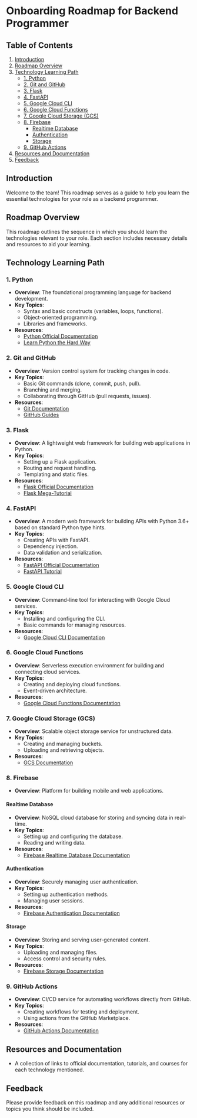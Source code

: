 # Onboarding Roadmap for Backend Programmer

## Table of Contents
1. [Introduction](#introduction)
2. [Roadmap Overview](#roadmap-overview)
3. [Technology Learning Path](#technology-learning-path)
    - [1. Python](#1-python)
    - [2. Git and GitHub](#2-git-and-github)
    - [3. Flask](#3-flask)
    - [4. FastAPI](#4-fastapi)
    - [5. Google Cloud CLI](#5-google-cloud-cli)
    - [6. Google Cloud Functions](#6-google-cloud-functions)
    - [7. Google Cloud Storage (GCS)](#7-google-cloud-storage-gcs)
    - [8. Firebase](#8-firebase)
        - [Realtime Database](#realtime-database)
        - [Authentication](#authentication)
        - [Storage](#storage)
    - [9. GitHub Actions](#9-github-actions)
4. [Resources and Documentation](#resources-and-documentation)
5. [Feedback](#feedback)

## Introduction
Welcome to the team! This roadmap serves as a guide to help you learn the essential technologies for your role as a backend programmer.

## Roadmap Overview
This roadmap outlines the sequence in which you should learn the technologies relevant to your role. Each section includes necessary details and resources to aid your learning.

## Technology Learning Path

### 1. Python
- **Overview**: The foundational programming language for backend development.
- **Key Topics**:
  - Syntax and basic constructs (variables, loops, functions).
  - Object-oriented programming.
  - Libraries and frameworks.
- **Resources**:
  - [Python Official Documentation](https://docs.python.org/3/)
  - [Learn Python the Hard Way](https://learnpythonthehardway.org/)

### 2. Git and GitHub
- **Overview**: Version control system for tracking changes in code.
- **Key Topics**:
  - Basic Git commands (clone, commit, push, pull).
  - Branching and merging.
  - Collaborating through GitHub (pull requests, issues).
- **Resources**:
  - [Git Documentation](https://git-scm.com/doc)
  - [GitHub Guides](https://guides.github.com/)

### 3. Flask
- **Overview**: A lightweight web framework for building web applications in Python.
- **Key Topics**:
  - Setting up a Flask application.
  - Routing and request handling.
  - Templating and static files.
- **Resources**:
  - [Flask Official Documentation](https://flask.palletsprojects.com/)
  - [Flask Mega-Tutorial](https://blog.miguelgrinberg.com/post/the-flask-mega-tutorial-part-i-hello-world)

### 4. FastAPI
- **Overview**: A modern web framework for building APIs with Python 3.6+ based on standard Python type hints.
- **Key Topics**:
  - Creating APIs with FastAPI.
  - Dependency injection.
  - Data validation and serialization.
- **Resources**:
  - [FastAPI Official Documentation](https://fastapi.tiangolo.com/)
  - [FastAPI Tutorial](https://fastapi.tiangolo.com/tutorial/)

### 5. Google Cloud CLI
- **Overview**: Command-line tool for interacting with Google Cloud services.
- **Key Topics**:
  - Installing and configuring the CLI.
  - Basic commands for managing resources.
- **Resources**:
  - [Google Cloud CLI Documentation](https://cloud.google.com/sdk/docs)

### 6. Google Cloud Functions
- **Overview**: Serverless execution environment for building and connecting cloud services.
- **Key Topics**:
  - Creating and deploying cloud functions.
  - Event-driven architecture.
- **Resources**:
  - [Google Cloud Functions Documentation](https://cloud.google.com/functions/docs)

### 7. Google Cloud Storage (GCS)
- **Overview**: Scalable object storage service for unstructured data.
- **Key Topics**:
  - Creating and managing buckets.
  - Uploading and retrieving objects.
- **Resources**:
  - [GCS Documentation](https://cloud.google.com/storage/docs)

### 8. Firebase
- **Overview**: Platform for building mobile and web applications.
  
#### Realtime Database
- **Overview**: NoSQL cloud database for storing and syncing data in real-time.
- **Key Topics**:
  - Setting up and configuring the database.
  - Reading and writing data.
- **Resources**:
  - [Firebase Realtime Database Documentation](https://firebase.google.com/docs/database)

#### Authentication
- **Overview**: Securely managing user authentication.
- **Key Topics**:
  - Setting up authentication methods.
  - Managing user sessions.
- **Resources**:
  - [Firebase Authentication Documentation](https://firebase.google.com/docs/auth)

#### Storage
- **Overview**: Storing and serving user-generated content.
- **Key Topics**:
  - Uploading and managing files.
  - Access control and security rules.
- **Resources**:
  - [Firebase Storage Documentation](https://firebase.google.com/docs/storage)

### 9. GitHub Actions
- **Overview**: CI/CD service for automating workflows directly from GitHub.
- **Key Topics**:
  - Creating workflows for testing and deployment.
  - Using actions from the GitHub Marketplace.
- **Resources**:
  - [GitHub Actions Documentation](https://docs.github.com/en/actions)

## Resources and Documentation
- A collection of links to official documentation, tutorials, and courses for each technology mentioned.

## Feedback
Please provide feedback on this roadmap and any additional resources or topics you think should be included.
